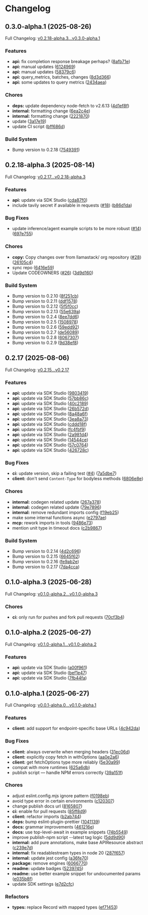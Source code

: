 # Changelog

## 0.3.0-alpha.1 (2025-08-26)

Full Changelog: [v0.2.18-alpha.3...v0.3.0-alpha.1](https://github.com/llamastack/llama-stack-client-typescript/compare/v0.2.18-alpha.3...v0.3.0-alpha.1)

### Features

* **api:** fix completion response breakage perhaps? ([8afb71e](https://github.com/llamastack/llama-stack-client-typescript/commit/8afb71e178fc6d76549cfb24a3ef93915f8bb402))
* **api:** manual updates ([6124969](https://github.com/llamastack/llama-stack-client-typescript/commit/61249693bae9649d586cf6aab3fbebd9529c7f2b))
* **api:** manual updates ([58379c6](https://github.com/llamastack/llama-stack-client-typescript/commit/58379c6961ac0af1296f016fe05a9713c799f623))
* **api:** query_metrics, batches, changes ([8d3d366](https://github.com/llamastack/llama-stack-client-typescript/commit/8d3d366c7ed4bab6936f15668851d9ec9db77a2b))
* **api:** some updates to query metrics ([2434aea](https://github.com/llamastack/llama-stack-client-typescript/commit/2434aeaf2386f934b01491dfdc96463e2bb07bdd))


### Chores

* **deps:** update dependency node-fetch to v2.6.13 ([4d1ef8f](https://github.com/llamastack/llama-stack-client-typescript/commit/4d1ef8fb5e58927d2c2b80d21a95e6b53153ba6d))
* **internal:** formatting change ([6ea2c4e](https://github.com/llamastack/llama-stack-client-typescript/commit/6ea2c4e31d861f23aa5b2cc36664a6d48623e881))
* **internal:** formatting change ([2221870](https://github.com/llamastack/llama-stack-client-typescript/commit/2221870d728ed08ddf10c2f037784ab67005df43))
* update ([3a17e19](https://github.com/llamastack/llama-stack-client-typescript/commit/3a17e196b631a62ac1642b67a6dbd8ada0bb5244))
* update CI script ([bff686d](https://github.com/llamastack/llama-stack-client-typescript/commit/bff686d2311e714ab5f082304c0d8e865990f29e))


### Build System

* Bump version to 0.2.18 ([7549391](https://github.com/llamastack/llama-stack-client-typescript/commit/754939187da2726e54d902241747351d120f5174))

## 0.2.18-alpha.3 (2025-08-14)

Full Changelog: [v0.2.17...v0.2.18-alpha.3](https://github.com/llamastack/llama-stack-client-typescript/compare/v0.2.17...v0.2.18-alpha.3)

### Features

* **api:** update via SDK Studio ([cda87f0](https://github.com/llamastack/llama-stack-client-typescript/commit/cda87f0a9c62078aadd380069502f689051db420))
* include tavily secret if available in requests ([#18](https://github.com/llamastack/llama-stack-client-typescript/issues/18)) ([b86d1da](https://github.com/llamastack/llama-stack-client-typescript/commit/b86d1da2d249b555079e02c849e39b231632b0b1))


### Bug Fixes

* update inference/agent example scripts to be more robust ([#14](https://github.com/llamastack/llama-stack-client-typescript/issues/14)) ([697e755](https://github.com/llamastack/llama-stack-client-typescript/commit/697e755902e2b3b7c471ea33ed387e542e622eda))


### Chores

* **copy:** Copy changes over from llamastack/ org repository ([#28](https://github.com/llamastack/llama-stack-client-typescript/issues/28)) ([26105c4](https://github.com/llamastack/llama-stack-client-typescript/commit/26105c463b2d73c52d3bb989baa5282d5923c8a3))
* sync repo ([6416e59](https://github.com/llamastack/llama-stack-client-typescript/commit/6416e59b0803e074c3be862b46b84d55fc0045f8))
* Update CODEOWNERS ([#26](https://github.com/llamastack/llama-stack-client-typescript/issues/26)) ([3d9d160](https://github.com/llamastack/llama-stack-client-typescript/commit/3d9d160f0a141344c5230c2b96bb4dd1c01f91e6))


### Build System

* Bump version to 0.2.10 ([8f251cb](https://github.com/llamastack/llama-stack-client-typescript/commit/8f251cb192739b65e0f9b6943f919494aff6bc28))
* Bump version to 0.2.11 ([ddf1578](https://github.com/llamastack/llama-stack-client-typescript/commit/ddf1578c4e66754afbe209b01807e666da67f545))
* Bump version to 0.2.12 ([5f5f0cc](https://github.com/llamastack/llama-stack-client-typescript/commit/5f5f0cc2ee15f4771180cff83d3cfdf0ddfa99d0))
* Bump version to 0.2.13 ([55e639a](https://github.com/llamastack/llama-stack-client-typescript/commit/55e639a13e2efa091ddfd0304181380882840371))
* Bump version to 0.2.4 ([8ee7dd6](https://github.com/llamastack/llama-stack-client-typescript/commit/8ee7dd698f2175dc76028f3af042ad0f5d7e3ae0))
* Bump version to 0.2.5 ([1508978](https://github.com/llamastack/llama-stack-client-typescript/commit/1508978dba176b8423e2837820ce5143fa1e999a))
* Bump version to 0.2.6 ([59edd92](https://github.com/llamastack/llama-stack-client-typescript/commit/59edd92329118c3beef87ad4018db5488a3133f1))
* Bump version to 0.2.7 ([de56089](https://github.com/llamastack/llama-stack-client-typescript/commit/de56089dd0b08b289b5bcaf9d876000403045546))
* Bump version to 0.2.8 ([6067307](https://github.com/llamastack/llama-stack-client-typescript/commit/6067307289b2ef32fa9bf72cfbf694967746e264))
* Bump version to 0.2.9 ([9d38ef8](https://github.com/llamastack/llama-stack-client-typescript/commit/9d38ef8aa6c3e7201a9e16094df9d5df27770a5c))

## 0.2.17 (2025-08-06)

Full Changelog: [v0.2.15...v0.2.17](https://github.com/llamastack/llama-stack-client-typescript/compare/v0.2.15...v0.2.17)

### Features

* **api:** update via SDK Studio ([9803419](https://github.com/llamastack/llama-stack-client-typescript/commit/98034195897ff31be9164761450bcab933e381cc))
* **api:** update via SDK Studio ([57bb86c](https://github.com/llamastack/llama-stack-client-typescript/commit/57bb86c95fa5925661f243fb9c9e953ac451a392))
* **api:** update via SDK Studio ([40c2189](https://github.com/llamastack/llama-stack-client-typescript/commit/40c218958db8991a7483ed9ace4242d171770d42))
* **api:** update via SDK Studio ([26b572d](https://github.com/llamastack/llama-stack-client-typescript/commit/26b572d92a150ef1ee25ec6efd0e9bd38f321072))
* **api:** update via SDK Studio ([8a48a6f](https://github.com/llamastack/llama-stack-client-typescript/commit/8a48a6fe63d13817953c2acb4fbf5b4ab6136f4a))
* **api:** update via SDK Studio ([3ea8a73](https://github.com/llamastack/llama-stack-client-typescript/commit/3ea8a73c9d8e66bbc3650aa7e6a19a4ce07f30c5))
* **api:** update via SDK Studio ([cddd18f](https://github.com/llamastack/llama-stack-client-typescript/commit/cddd18fb70e3830d7062d12aab4754c3e598bbd2))
* **api:** update via SDK Studio ([fc4fbf9](https://github.com/llamastack/llama-stack-client-typescript/commit/fc4fbf94810db7f89288cc36780d2616c8fc715a))
* **api:** update via SDK Studio ([2a981d4](https://github.com/llamastack/llama-stack-client-typescript/commit/2a981d45f801bdf82e43c6d7d7c6674cc03cadc3))
* **api:** update via SDK Studio ([14544ce](https://github.com/llamastack/llama-stack-client-typescript/commit/14544ce36d7a33509af85783a421d9c1995e22d1))
* **api:** update via SDK Studio ([57c0764](https://github.com/llamastack/llama-stack-client-typescript/commit/57c07641906fc04eb9eadfd12f672e28a3a2efbc))
* **api:** update via SDK Studio ([426728c](https://github.com/llamastack/llama-stack-client-typescript/commit/426728c7f86ce3385eb8c116f41a5b192abd5d0c))


### Bug Fixes

* **ci:** update version, skip a failing test ([#4](https://github.com/llamastack/llama-stack-client-typescript/issues/4)) ([7a5dbe7](https://github.com/llamastack/llama-stack-client-typescript/commit/7a5dbe7ed59b24feda5d73df8808fde2d337fc2a))
* **client:** don't send `Content-Type` for bodyless methods ([6806e8e](https://github.com/llamastack/llama-stack-client-typescript/commit/6806e8ef31302a0f2ca0ab9ae36e4781e5f0adf7))


### Chores

* **internal:** codegen related update ([267a378](https://github.com/llamastack/llama-stack-client-typescript/commit/267a378b1999abd5f17f08b5792ee99d9c405439))
* **internal:** codegen related update ([79e7896](https://github.com/llamastack/llama-stack-client-typescript/commit/79e78969a31df16ef35901c3ce4c003f70d59778))
* **internal:** remove redundant imports config ([f19eb25](https://github.com/llamastack/llama-stack-client-typescript/commit/f19eb258d836c7de4fb719c62dabcbfb502ecc6c))
* make some internal functions async ([e2797ae](https://github.com/llamastack/llama-stack-client-typescript/commit/e2797ae1e88960ffa5b13a89103d4ee9972803f9))
* **mcp:** rework imports in tools ([9486e73](https://github.com/llamastack/llama-stack-client-typescript/commit/9486e7319d36cb8efe86568884057c65e91d84b2))
* mention unit type in timeout docs ([c2b9867](https://github.com/llamastack/llama-stack-client-typescript/commit/c2b986793dd9f2fa55e8f4ce9c463a4d99635ab4))


### Build System

* Bump version to 0.2.14 ([4d2c696](https://github.com/llamastack/llama-stack-client-typescript/commit/4d2c696b916c9868be61fff31f008442cb346eca))
* Bump version to 0.2.15 ([6645f62](https://github.com/llamastack/llama-stack-client-typescript/commit/6645f629844fd24b7e8b8fab9089cf1ba7cb9352))
* Bump version to 0.2.16 ([fe9ab2e](https://github.com/llamastack/llama-stack-client-typescript/commit/fe9ab2e081df8f9f254b74e3bc42ac880dda765f))
* Bump version to 0.2.17 ([7da4cca](https://github.com/llamastack/llama-stack-client-typescript/commit/7da4cca39c982d6f3f07fa09a9428983d233bc5e))

## 0.1.0-alpha.3 (2025-06-28)

Full Changelog: [v0.1.0-alpha.2...v0.1.0-alpha.3](https://github.com/llamastack/llama-stack-client-typescript/compare/v0.1.0-alpha.2...v0.1.0-alpha.3)

### Chores

* **ci:** only run for pushes and fork pull requests ([70cf3b4](https://github.com/llamastack/llama-stack-client-typescript/commit/70cf3b4cfe81f5d4757f05ea0372342c9c8ce08b))

## 0.1.0-alpha.2 (2025-06-27)

Full Changelog: [v0.1.0-alpha.1...v0.1.0-alpha.2](https://github.com/llamastack/llama-stack-client-typescript/compare/v0.1.0-alpha.1...v0.1.0-alpha.2)

### Features

* **api:** update via SDK Studio ([a00f961](https://github.com/llamastack/llama-stack-client-typescript/commit/a00f961a3a4a8961cd54ad6a92a52aa34cb0d041))
* **api:** update via SDK Studio ([bef1e47](https://github.com/llamastack/llama-stack-client-typescript/commit/bef1e47ad9fe9a03e8ffdaa632981c0666919b73))
* **api:** update via SDK Studio ([7fb44fa](https://github.com/llamastack/llama-stack-client-typescript/commit/7fb44fab41cd95410115d12a7855fd12fbd3b34c))

## 0.1.0-alpha.1 (2025-06-27)

Full Changelog: [v0.0.1-alpha.0...v0.1.0-alpha.1](https://github.com/llamastack/llama-stack-client-typescript/compare/v0.0.1-alpha.0...v0.1.0-alpha.1)

### Features

* **client:** add support for endpoint-specific base URLs ([4c942da](https://github.com/llamastack/llama-stack-client-typescript/commit/4c942da59c2e3d40b9dacd8198e52ee60b403849))


### Bug Fixes

* **client:** always overwrite when merging headers ([31ec06d](https://github.com/llamastack/llama-stack-client-typescript/commit/31ec06d09d5143cb2b545114a9436059e06e78d4))
* **client:** explicitly copy fetch in withOptions ([aa0e2a6](https://github.com/llamastack/llama-stack-client-typescript/commit/aa0e2a685e75c31678dbef7be8381ce55ff01800))
* **client:** get fetchOptions type more reliably ([5e30a99](https://github.com/llamastack/llama-stack-client-typescript/commit/5e30a9916c22bfb4d00bfaafa27449fb07fd8f68))
* compat with more runtimes ([625a6db](https://github.com/llamastack/llama-stack-client-typescript/commit/625a6db4c7d07936c854cbddc17b859290f9f2c4))
* publish script — handle NPM errors correctly ([39a151f](https://github.com/llamastack/llama-stack-client-typescript/commit/39a151fe741ebce64d96ee80c6abe954a4b7f92d))


### Chores

* adjust eslint.config.mjs ignore pattern ([f0198eb](https://github.com/llamastack/llama-stack-client-typescript/commit/f0198ebf4d831ecc7089b382e1ab8317d7caec34))
* avoid type error in certain environments ([c120307](https://github.com/llamastack/llama-stack-client-typescript/commit/c12030797aeb66958347d1c29d47e6bde73c6d19))
* change publish docs url ([8165807](https://github.com/llamastack/llama-stack-client-typescript/commit/8165807d5c54cd91549ec66e127e0c5afd2d595d))
* **ci:** enable for pull requests ([85ff8d9](https://github.com/llamastack/llama-stack-client-typescript/commit/85ff8d9c3b928405c85f682b1c56c22340efabc8))
* **client:** refactor imports ([b2ab744](https://github.com/llamastack/llama-stack-client-typescript/commit/b2ab74493d3d528f3db9bf84a7af3ffe291efa54))
* **deps:** bump eslint-plugin-prettier ([1041139](https://github.com/llamastack/llama-stack-client-typescript/commit/104113998e2c3412112a49d75596c4496d58fd43))
* **docs:** grammar improvements ([461216e](https://github.com/llamastack/llama-stack-client-typescript/commit/461216eaac75ed802adb8cda21d5f88498fbadcc))
* **docs:** use top-level-await in example snippets ([74b5549](https://github.com/llamastack/llama-stack-client-typescript/commit/74b5549f48e82f05e5b507393026542d939a6b27))
* improve publish-npm script --latest tag logic ([5dd9d90](https://github.com/llamastack/llama-stack-client-typescript/commit/5dd9d9031ded40d4d20ef3fb2aa101f743f7b593))
* **internal:** add pure annotations, make base APIResource abstract ([c239e7d](https://github.com/llamastack/llama-stack-client-typescript/commit/c239e7dad3fa8254cb90ea78a93d8aad5e3b90be))
* **internal:** fix readablestream types in node 20 ([287f657](https://github.com/llamastack/llama-stack-client-typescript/commit/287f657d36d0548502f12802b8ea17f627da1f20))
* **internal:** update jest config ([a36fe70](https://github.com/llamastack/llama-stack-client-typescript/commit/a36fe70319c6a033a9deedee714102bee04c97e1))
* **package:** remove engines ([6066770](https://github.com/llamastack/llama-stack-client-typescript/commit/6066770fb1c17521dcdc2237156ba88b42beed94))
* **readme:** update badges ([5239745](https://github.com/llamastack/llama-stack-client-typescript/commit/5239745b18dded8a88500cac31138bd170470fc9))
* **readme:** use better example snippet for undocumented params ([e035b8f](https://github.com/llamastack/llama-stack-client-typescript/commit/e035b8f9ac69949d6cc897be9f3bd221d8afed7e))
* update SDK settings ([e7d2cfc](https://github.com/llamastack/llama-stack-client-typescript/commit/e7d2cfcc355eb5990ef5e750cb18ace391e75b5b))


### Refactors

* **types:** replace Record with mapped types ([ef71453](https://github.com/llamastack/llama-stack-client-typescript/commit/ef7145362e215ac5dffbeb59ca3fdc944edfe183))

